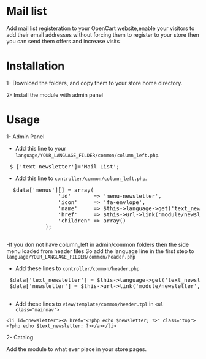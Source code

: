 # Mail list
Add mail list registeration to your OpenCart website,enable your visitors to add their email addresses without forcing them to register to your store
 then you can send them offers and increase visits

# Installation
1- Download the folders, and copy them to your store home directory.

2- Install the module with admin panel

#  Usage

1- Admin Panel
  
- Add this line to your `language/YOUR_LANGUAGE_FILDER/common/column_left.php`.
 <pre> $_['text_newsletter']='Mail List'; </pre>
- Add this line to `controller/common/column_left.php`.
 <pre>
  $data['menus'][] = array(
				'id'       => 'menu-newsletter',
				'icon'	   => 'fa-envlope',
				'name'	   => $this->language->get('text_newsletter'),
				'href'     => $this->url->link('module/newsletter', 'token=' . $this->session->data['token'], true),
				'children' => array()
			);
 </pre>

-If you don not have column_left in admin/common folders then the side menu loaded from header files
So add the language line in the first step to  `language/YOUR_LANGUAGE_FILDER/common/header.php`
- Add these lines to `controller/common/header.php`
 <pre>
 $data['text_newsletter'] = $this->language->get('text_newsletter');
 $data['newsletter'] = $this->url->link('module/newsletter', 'token=' . $this->session->data['token'], 'SSL');
 </pre>
- Add these lines to `view/template/common/header.tpl` in `<ul class="mainnav">`

 `<li id="newsletter"><a href="<?php echo $newsletter; ?>" class="top"><?php echo $text_newsletter; ?></a></li>`
 

2- Catalog

Add the module to what ever place in your store pages.
